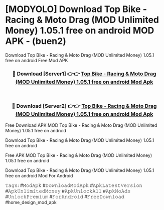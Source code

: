 # [MODYOLO] Download Top Bike - Racing & Moto Drag (MOD Unlimited Money) 1.05.1 free on android MOD APK - (buen2)
Download Top Bike - Racing & Moto Drag (MOD Unlimited Money) 1.05.1 free on android Free Mod APK

<div align="center">
<h3>🔴 Download [Server1] 👉👉 <a href="https://apk-comot.site?title=Top_Bike_-_Racing_&_Moto_Drag_(MOD_Unlimited_Money)_1.05.1_free_on_android">Top Bike - Racing & Moto Drag (MOD Unlimited Money) 1.05.1 free on android Mod Apk</a></h3><br>

<h3>🔴 Download [Server2] 👉👉 <a href="https://apk-comot.site?title=Top_Bike_-_Racing_&_Moto_Drag_(MOD_Unlimited_Money)_1.05.1_free_on_android">Top Bike - Racing & Moto Drag (MOD Unlimited Money) 1.05.1 free on android Mod Apk</a></h3>
</div>


Free Download APK MOD Top Bike - Racing & Moto Drag (MOD Unlimited Money) 1.05.1 free on android

Download Top Bike - Racing & Moto Drag (MOD Unlimited Money) 1.05.1 free on android 

Free APK MOD Top Bike - Racing & Moto Drag (MOD Unlimited Money) 1.05.1 free on android 

Download Top Bike - Racing & Moto Drag (MOD Unlimited Money) 1.05.1 free on android Mod For Android

𝚃𝚊𝚐𝚜: #𝙼𝚘𝚍𝙰𝚙𝚔 #𝙳𝚘𝚠𝚗𝚕𝚘𝚊𝚍𝙼𝚘𝚍𝙰𝚙𝚔 #𝙰𝚙𝚔𝙻𝚊𝚝𝚎𝚜𝚝𝚅𝚎𝚛𝚜𝚒𝚘𝚗 #𝙰𝚙𝚔𝚄𝚗𝚕𝚒𝚖𝚒𝚝𝚎𝚍𝙼𝚘𝚗𝚎𝚢 #𝙰𝚙𝚔𝚄𝚗𝚕𝚘𝚌𝚔𝙰𝚕𝚕 #𝙰𝚙𝚔𝙽𝚘𝙰𝚍𝚜 #𝚄𝚗𝚕𝚘𝚌𝚔𝙿𝚛𝚎𝚖𝚒𝚞𝚖 #𝙵𝚘𝚛𝙰𝚗𝚍𝚛𝚘𝚒𝚍 #𝙵𝚛𝚎𝚎𝙳𝚘𝚠𝚗𝚕𝚘𝚊𝚍 #home_design_mod_apk